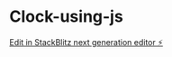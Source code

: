 # Clock-using-js

[Edit in StackBlitz next generation editor ⚡️](https://stackblitz.com/~/github.com/nitis07/Clock-using-js)